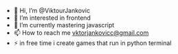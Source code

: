 - 👋 Hi, I’m @ViktourJankovic
- 👀 I’m interested in frontend 
- 🌱 I’m currently mastering javascript
- 📫 How to reach me vktorjankovicc@gmail.com
- ⚡ in free time i create games that run in python terminal

<!---
ViktourJan/ViktourJan is a ✨ special ✨ repository because its `README.md` (this file) appears on your GitHub profile.
You can click the Preview link to take a look at your changes.
--->
